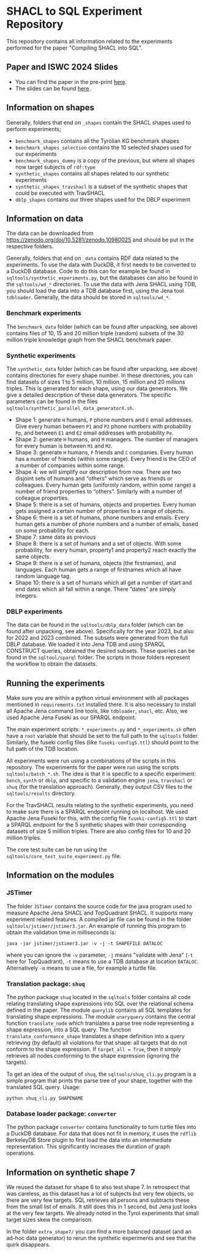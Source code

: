 # SHACL to SQL Experiment Repository

This repository contains all information related to the experiments performed for the paper "Compiling SHACL into SQL".

## Paper and ISWC 2024 Slides

- You can find the paper in the pre-print [here](https://drive.google.com/file/d/1P0OXnCLzpSk442kumc1_lTHdkVZhifLg/view).
- The slides can be found [here](https://www.mjakubowski.info/files/slides/iswc2024.pdf).

## Information on shapes
Generally, folders that end on `_shapes` contain the SHACL shapes used to perform experiments;
- `benchmark_shapes` contains all the Tyrolian KG benchmark shapes
- `benchmark_shapes_selection` contains the 10 selected shapes used for our experiments
- `benchmark_shapes_dummy` is a copy of the previous, but where all shapes now target subjects of `rdf:type`
- `synthetic_shapes` contains all shapes related to our synthetic experiments
- `synthetic_shapes_travshacl` is a subset of the synthetic shapes that could be executed with TravSHACL
- `dblp_shapes` contains our three shapes used for the DBLP experiment

## Information on data
The data can be downloaded from https://zenodo.org/doi/10.5281/zenodo.10980025 and should be put in the respective folders.

Generally, folders that end on `_data` contains RDF data related to the experiments. To use the data with DuckDB, it first needs to be converted to a DuckDB database. Code to do this can for example be found in `sqltools/synthetic_experiments.py`, but the databases can also be found in the `sqltools/wd_*` directories.
To use the data with Jena SHACL using TDB, you should load the data into a TDB database first, using the Jena tool `tdbloader`. Generally, the data should be stored in `sqltools/wd_*`.

### Benchmark experiments
The `benchmark_data` folder (which can be found after unpacking, see above) contains files of 10, 15 and 20 million triple (random) subsets of the 30 million triple knowledge graph from the SHACL benchmark paper.

### Synthetic experiments
The `synthetic_data` folder (which can be found after unpacking, see above) contains directories for every shape number. In these directories, you can find datasets of sizes 1 to 5 million, 10 million, 15 million and 20 millions triples. This is generated for each shape, using our data generators. We give a detailed description of these data generators. The specific parameters can be found in the files `sqltools/synthetic_parallel_data_generatorX.sh`.
- Shape 1: generate `H` humans, `P` phone numbers and `E` email addresses. Give every human between `P1` and `P2` phone numbers with probability `Pp`, and between `E1` and `E2` email addresses with probability `Pe`.
- Shape 2: generate `H` humans, and `M` managers. The number of managers for every human is between `M1` and `M2`.
- Shape 3: generate `H` humans, `F` friends and `C` companies. Every human has a number of friends (within some range). Every friend is the CEO of a number of companies within some range. 
- Shape 4: we will simplify our description from now. There are two disjoint sets of humans and “others” which serve as friends or colleagues. Every human gets (uniformly random, within some range) a number of friend properties to “others”. Similarly with a number of colleague properties.
- Shape 5: there is a set of humans, objects and properties. Every human gets assigned a certain number of properties to a range of objects.
- Shape 6: there is a set of humans, phone numbers and emails. Every human gets a number of phone numbers and a number of emails, based on some probability
for each.
- Shape 7: same data as previous
- Shape 8: there is a set of humans and a set of objects. With some probability, for every human, property1 and property2 reach exactly the same objects.
- Shape 9: there is a set of humans, objects (the firstnames), and languages. Each human gets a range of firstnames which all have random language tag.
- Shape 10: there is a set of humans which all get a number of start and end dates which all fall within a range. There “dates” are simply integers.

### DBLP experiments
The data can be found in the `sqltools/dblp_data` folder (which can be found after unpacking, see above). Specifically for the year 2023, but also for 2022 and 2023 combined. The subsets were generated from the full DBLP database. We loaded it into Jena TDB and using SPARQL CONSTRUCT queries, obtained the desired subsets. These queries can be found in the `sqltool/sparql` folder. The scripts in those folders represent the workflow to obtain the datasets.

## Running the experiments
Make sure you are within a python virtual environment with all packages mentioned in `requirements.txt` installed there. It is also necessary to install all Apache Jena command line tools, like `tdbloader`, `shacl`, etc. Also, we used Apache Jena Fuseki as our SPARQL endpoint.

The main experiment scripts: `*_experiments.py` and `*_experiments.sh` often have a `root` variable that should be set to the full path to the `sqltools` folder. Similarly, the fuseki config files (like `fuseki-config5.ttl`) should point to the full path of the TDB location.

All experiments were run using a combinations of the scripts in this repository. The experiments for the paper were run using the scripts `sqltools/batch_*.sh`. The idea is that it is specific to a specific experiment: `bench`, `synth` or `dblp`, and specific to a validation engine `jena`, `travshacl` or `shuq` (for the translation approach). Generally, they output CSV files to the `sqltools/results` directory.

For the TravSHACL results relating to the synthetic experiments, you need to make sure there is a SPARQL endpoint running on localhost. We used Apache Jena Fuseki for this, with the config file `fuseki-config5.ttl` to start a SPARQL endpoint for the 5 synthetic shapes with their corresponding datasets of size 5 milllion triples. There are also config files for 10 and 20 million triples.

The core test suite can be run using the `sqltools/core_test_suite_experiment.py` file. 

## Information on the modules

### JSTimer
The folder `JSTimer` contains the source code for the java program used to measure Apache Jena SHACL and TopQuadrant SHACL. It supports many experiment related features. A compiled jar file can be found in the folder `sqltools/jstimer/jstimer3.jar`. An example of running this program to obtain the validation time in milliseconds is:
    
    java -jar jstimer/jstimer3.jar -v -j -t SHAPEFILE DATALOC

where you can ignore the `-v` parameter, `-j` means "validate with Jena" (`-t` here for TopQuadrant), `-t` means to use a TDB database at location `DATALOC`. Alternatively `-m` means to use a file, for example a turtle file.

### Translation package: `shuq`
The python package `shuq` located in the `sqltools` folder contains all code relating translating shape expressions into SQL over the relational schema defined in the paper. The module `querylib` contains all SQL templates for translating shape expressions. The module `unaryquery` contains the central function `translate_node` which translates a parse tree node representing a shape expression, into a SQL query. The function `translate_conformance_shape` translates a shape definition into a query retrieving (by default) all violations for that shape: all targets that do not conform to the shape expression. If `target_all = True`, then it simply retrieves all nodes conforming to the shape expression (ignoring the targets). 

To get an idea of the output of `shuq`, the `sqltools/shuq_cli.py` program is a simple program that prints the parse tree of your shape, together with the translated SQL query. Usage:

    python shuq_cli.py SHAPENAME

### Database loader package: `converter`
The python package `converter` contains functionality to turn turtle files into a DuckDB database. For data that does not fit in memory, it uses the `rdflib` BerkeleyDB Store plugin to first load the data into an intermediate representation. This significantly increases the duration of graph operations. 

## Information on synthetic shape 7
We reused the dataset for shape 6 to also test shape 7. In retrospect
that was careless, as this dataset has a lot of subjects but very few
objects, so there are very few targets. SQL retrieves all persons and
subtracts these from the small list of emails. It still does this in 1
second, but Jena just looks at the very few targets. We already noted
in the Tyrol experiments that small target sizes skew the
comparison. 

In the folder `extra_shape7/` you can find a more balanced dataset
(and an ad-hoc data generator) to rerun the synthetic experiments and
see that the quirk disappears.
